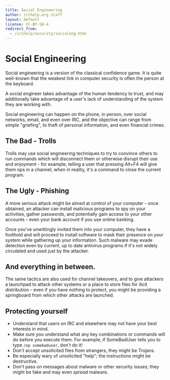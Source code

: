 ```yaml
---
title: Social Engineering
author: irchelp.org staff
layout: default
license: CC-BY-SA-4
redirect_from:
  - /irchelp/security/socialeng.html
---
```


# Social Engineering

Social engineering is a version of the classical confidence game. It is quite well-known that the weakest link in computer security is often the person at the keyboard.

A social engineer takes advantage of the human tendency to trust, and may additionally take advantage of a user's lack of understanding of the system they are working with.

Social engineering can happen on the phone, in person, over social networks, email, and even over IRC, and the objective can range from simple "griefing", to theft of personal information, and even financial crimes.

## The Bad - Trolls

Trolls may use social engineering techniques to try to convince others to run commands which will disconnect them or otherwise disrupt their use and enjoyment - for example, telling a user that pressing Alt+F4 will give them ops in a channel, when in reality, it's a command to close the current program.

## The Ugly - Phishing

A more serious attack might be aimed at control of your computer - once obtained, an attacker can install malicious programs to spy on your activities, gather passwords, and potentially gain access to your other accounts - even your bank account if you use online banking.

Once you've unwittingly invited them into your computer, they have a foothold and will proceed to install software to mask their presence on your system while gathering up your information. Such malware may evade detection even by current, up to date antivirus programs if it's not widely circulated and used just by the attacker.

## And everything in between.

The same tactics are also used for channel takeovers, and to give attackers a launchpad to attack other systems or a place to store files for ilicit distribution - even if you have nothing to protect, you might be providing a springboard from which other attacks are launched.

## Protecting yourself

* Understand that users on IRC and elsewhere may not have your best interests in mind.
* Make sure you understand what any key combinations or commands will do before you execute them. For example, if SomeBadUser tells you to type `/op somebaduser`, don't do it!
* Don't accept unsolicited files from strangers, they might be Trojans.
* Be especially wary of unsolicited "help"; the instructions might be destructive.
* Don't pass on messages about malware or other security issues; they might be fake and may even _spread_ malware.
